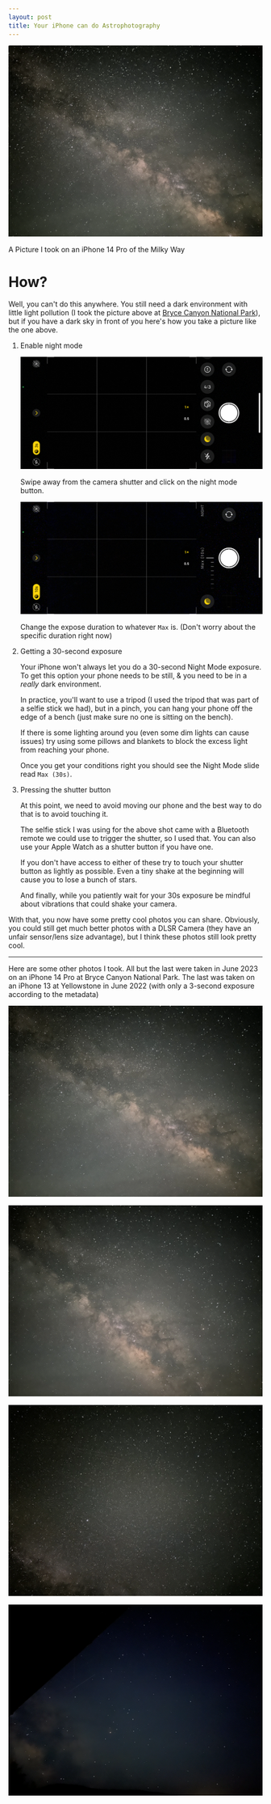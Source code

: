 ```yaml
---
layout: post
title: Your iPhone can do Astrophotography
---
```


![Photo of the Milky Way Taken on an iPhone 14 Pro](/assets/night_sky_photos/IMG_2102.webp)

A Picture I took on an iPhone 14 Pro of the Milky Way

# How?

Well, you can't do this anywhere. You still need a dark environment with little light pollution (I took the picture above at [Bryce Canyon National Park](https://www.nps.gov/brca/index.htm)), but if you have a dark sky in front of you here's how you take a picture like the one above.

1. Enable night mode

    ![Finding the night mode button](/assets/night_sky_photos/IMG_4179.PNG)

    Swipe away from the camera shutter and click on the night mode button.

    ![Night mode set at the longest Exposure Setting](/assets/night_sky_photos/IMG_4180.PNG)

    Change the expose duration to whatever `Max` is. (Don't worry about the specific duration right now) 
    
2. Getting a 30-second exposure

    Your iPhone won't always let you do a 30-second Night Mode exposure. To get this option your phone needs to be still, & you need to be in a _really_ dark environment.
    
    In practice, you'll want to use a tripod (I used the tripod that was part of a selfie stick we had), but in a pinch, you can hang your phone off the edge of a bench (just make sure no one is sitting on the bench).

    If there is some lighting around you (even some dim lights can cause issues) try using some pillows and blankets to block the excess light from reaching your phone.

    Once you get your conditions right you should see the Night Mode slide read `Max (30s)`.

3. Pressing the shutter button

    At this point, we need to avoid moving our phone and the best way to do that is to avoid touching it.

    The selfie stick I was using for the above shot came with a Bluetooth remote we could use to trigger the shutter, so I used that. You can also use your Apple Watch as a shutter button if you have one. 
    
    If you don't have access to either of these try to touch your shutter button as lightly as possible. Even a tiny shake at the beginning will cause you to lose a bunch of stars.
    
    And finally, while you patiently wait for your 30s exposure be mindful about vibrations that could shake your camera.
    
    
With that, you now have some pretty cool photos you can share. Obviously, you could still get much better photos with a DLSR Camera (they have an unfair sensor/lens size advantage), but I think these photos still look pretty cool.

-----

Here are some other photos I took. All but the last were taken in June 2023 on an iPhone 14 Pro at Bryce Canyon National Park. The last was taken on an iPhone 13 at Yellowstone in June 2022 (with only a 3-second exposure according to the metadata)

![](/assets/night_sky_photos/IMG_2099.webp)

![](/assets/night_sky_photos/IMG_2100.webp)

![](/assets/night_sky_photos/IMG_2104.webp)

![](/assets/night_sky_photos/IMG_4713.webp)